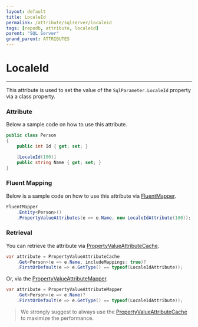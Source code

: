 ```yaml
---
layout: default
title: LocaleId
permalink: /attribute/sqlserver/localeid
tags: [repodb, attribute, localeid]
parent: "SQL Server"
grand_parent: ATTRIBUTES
---
```


# LocaleId

---

This attribute is used to set the value of the `SqlParameter.LocaleId` property via a class property.

### Attribute

Below a sample code on how to use this attribute.

```csharp
public class Person
{
    public int Id { get; set; }

    [LocaleId(100)]
    public string Name { get; set; }
}
```

### Fluent Mapping

Below is a sample code on how to use this attribute via [FluentMapper](/mapper/fluentmapper).

```csharp
FluentMapper
    .Entity<Person>()
    .PropertyValueAttributes(e => e.Name, new LocaleIdAttribute(100));
```

### Retrieval

You can retrieve the attribute via [PropertyValueAttributeCache](/cacher/propertyvalueattributecache).

```csharp
var attribute = PropertyValueAttributeCache
    .Get<Person>(e => e.Name, includeMappings: true)?
    .FirstOrDefault(e => e.GetType() == typeof(LocaleIdAttribute));
```

Or, via the [PropertyValueAttributeMapper](/mapper/propertyvalueattributemapper).

```csharp
var attribute = PropertyValueAttributeMapper
    .Get<Person>(e => e.Name)?
    .FirstOrDefault(e => e.GetType() == typeof(LocaleIdAttribute));
```

> We strongly suggest to always use the [PropertyValueAttributeCache](/cacher/propertyvalueattributecache) to maximize the performance.
